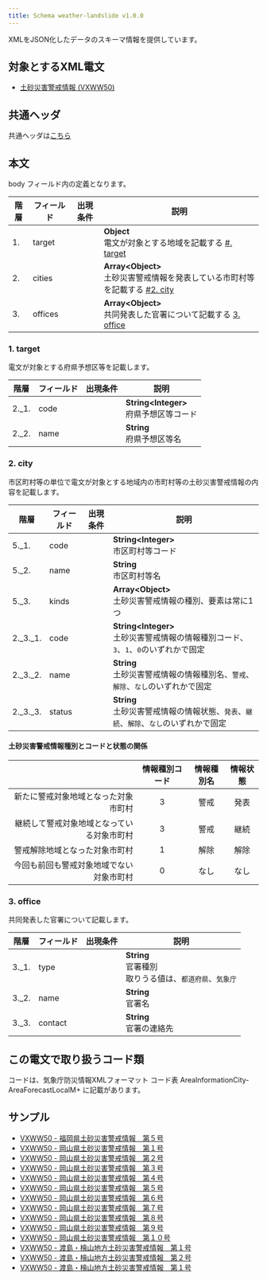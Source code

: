 ```yaml
---
title: Schema weather-landslide v1.0.0
---
```


XMLをJSON化したデータのスキーマ情報を提供しています。

## 対象とするXML電文

* [土砂災害警戒情報 (VXWW50)](/telegrams/we02710.md)

## 共通ヘッダ

共通ヘッダは[こちら](/reference/conversion/json/index.md#schema-head)

## 本文

body フィールド内の定義となります。

| 階層 | フィールド | 出現条件 | 説明 | 
| -- | -- | -- | -- | 
| 1. | target |  | **Object**<br/> 電文が対象とする地域を記載する [#. target](#1-target)  |
| 2. | cities |  | **Array<Object\>**<br/> 土砂災害警戒情報を発表している市町村等を記載する [#2. city](#2-city)  |
| 3. | offices |  | **Array<Object\>**<br/> 共同発表した官署について記載する [3. office](#3-office) |

### 1. target

電文が対象とする府県予想区等を記載します。

| 階層 | フィールド | 出現条件 | 説明 |
| -- | -- | -- | -- |
| 2._1. | code | | **String<Integer\>**<br/> 府県予想区等コード |
| 2._2. | name | | **String**<br/> 府県予想区等名 |

### 2. city

市区町村等の単位で電文が対象とする地域内の市町村等の土砂災害警戒情報の内容を記載します。

| 階層 | フィールド | 出現条件 | 説明 |
| -- | -- | -- | -- |
| 5._1. | code | | **String<Integer\>**<br/> 市区町村等コード |
| 5._2. | name | | **String**<br/> 市区町村等名 |
| 5._3. | kinds | | **Array<Object\>**<br/>土砂災害警戒情報の種別、要素は常に1つ |
| 2._3._1. | code |  | **String<Integer\>**<br/> 土砂災害警戒情報の情報種別コード、`3`、`1`、`0`のいずれかで固定 |
| 2._3._2. | name |  | **String**<br/> 土砂災害警戒情報の情報種別名、`警戒`、`解除`、`なし`のいずれかで固定 |
| 2._3._3. | status |  | **String**<br/> 土砂災害警戒情報の情報状態、`発表`、`継続`、`解除`、`なし`のいずれかで固定 |


#### 土砂災害警戒情報種別とコードと状態の関係

| | 情報種別コード | 情報種別名 | 情報状態 |
| -: | :-: | :-: | :-: |
| 新たに警戒対象地域となった対象市町村 | 3 | 警戒 | 発表 |
| 継続して警戒対象地域となっている対象市町村 | 3 | 警戒 | 継続 |
| 警戒解除地域となった対象市町村 | 1 | 解除 | 解除 | 
| 今回も前回も警戒対象地域でない対象市町村 | 0 | なし | なし |

### 3. office

共同発表した官署について記載します。

| 階層 | フィールド | 出現条件 | 説明 |
| -- | -- | -- | -- |
| 3._1. | type |  | **String**<br/> 官署種別<br/> 取りうる値は、`都道府県`、`気象庁`  |
| 3._2. | name |  | **String**<br/> 官署名 |
| 3._3. | contact |  | **String**<br/> 官署の連絡先 |

## この電文で取り扱うコード類

コードは、気象庁防災情報XMLフォーマット コード表 AreaInformationCity-AreaForecastLocalM+ に記載があります。

## サンプル

* [VXWW50 - 福岡県土砂災害警戒情報　第５号](https://sample.dmdata.jp/conversion/json/schema/weather-landslide/vxww50_jpfk_20130831110517.json)
* [VXWW50 - 岡山県土砂災害警戒情報　第１号](https://sample.dmdata.jp/conversion/json/schema/weather-landslide/vxww50_jphc_20130902153710.json)
* [VXWW50 - 岡山県土砂災害警戒情報　第２号](https://sample.dmdata.jp/conversion/json/schema/weather-landslide/vxww50_jphc_20130902175034.json)
* [VXWW50 - 岡山県土砂災害警戒情報　第３号](https://sample.dmdata.jp/conversion/json/schema/weather-landslide/vxww50_jphc_20130904081232.json)
* [VXWW50 - 岡山県土砂災害警戒情報　第４号](https://sample.dmdata.jp/conversion/json/schema/weather-landslide/vxww50_jphc_20130904092212.json)
* [VXWW50 - 岡山県土砂災害警戒情報　第５号](https://sample.dmdata.jp/conversion/json/schema/weather-landslide/vxww50_jphc_20130904094920.json)
* [VXWW50 - 岡山県土砂災害警戒情報　第６号](https://sample.dmdata.jp/conversion/json/schema/weather-landslide/vxww50_jphc_20130904110108.json)
* [VXWW50 - 岡山県土砂災害警戒情報　第７号](https://sample.dmdata.jp/conversion/json/schema/weather-landslide/vxww50_jphc_20130904132017.json)
* [VXWW50 - 岡山県土砂災害警戒情報　第８号](https://sample.dmdata.jp/conversion/json/schema/weather-landslide/vxww50_jphc_20130904143821.json)
* [VXWW50 - 岡山県土砂災害警戒情報　第９号](https://sample.dmdata.jp/conversion/json/schema/weather-landslide/vxww50_jphc_20130904155917.json)
* [VXWW50 - 岡山県土砂災害警戒情報　第１０号](https://sample.dmdata.jp/conversion/json/schema/weather-landslide/vxww50_jphc_20130904162241.json)
* [VXWW50 - 渡島・檜山地方土砂災害警戒情報　第１号](https://sample.dmdata.jp/conversion/json/schema/weather-landslide/vxww50_jpsf_20130823151514.json)
* [VXWW50 - 渡島・檜山地方土砂災害警戒情報　第２号](https://sample.dmdata.jp/conversion/json/schema/weather-landslide/vxww50_jpsf_20130823173823.json)
* [VXWW50 - 渡島・檜山地方土砂災害警戒情報　第１号](https://sample.dmdata.jp/conversion/json/schema/weather-landslide/vxww50_jpsf_20130823221552.json)
